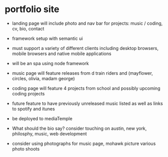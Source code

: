 # portfolio site

- landing page will include photo and nav bar for projects: music / coding, cv, bio, contact
- framework setup with semantic ui
- must support a variety of different clients including desktop browsers, mobile browsers and native mobile applications
- will be an spa using node framework
- music page will feature releases from d train riders and (mayflower, circles, olivia, madam george)
- coding page will feature 4 projects from school and possibly upcoming coding projects
- future feature to have previously unreleased music listed as well as links to spotify and itunes
- be deployed to mediaTemple

- What should the bio say? consider touching on austin, new york, philosphy, music, web development
- consider using photographs for music page, mohawk picture various photo shoots
